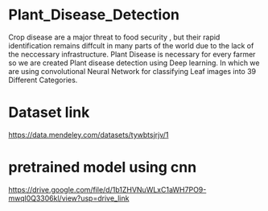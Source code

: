 # Plant_Disease_Detection
Crop disease are a major threat to food security , but their rapid identification remains diffcult in many parts of the world due to the lack of the neccessary infrastructure.
Plant Disease is necessary for every farmer so we are created Plant disease detection using Deep learning. In which we are using convolutional Neural Network for classifying Leaf images into 39 Different Categories.

# Dataset link 
https://data.mendeley.com/datasets/tywbtsjrjv/1

# pretrained model using cnn
https://drive.google.com/file/d/1b1ZHVNuWLxC1aWH7PO9-mwql0Q3306kl/view?usp=drive_link





